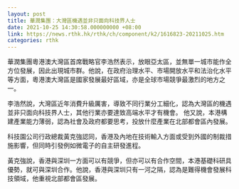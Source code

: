 ```yaml
---
layout: post
title: 華潤集團：大灣區機遇並非只面向科技界人士
date: 2021-10-25 14:30:58.000000000 +08:00
link: https://news.rthk.hk/rthk/ch/component/k2/1616823-20211025.htm
categories: rthk
---
```


華潤集團粵港澳大灣區首席戰略官李浩然表示，放眼亞太區，並無單一城市能作全方位發展，因此出現城市群。他說，在政府治理水平、市場開放水平和法治化水平等方面，粵港澳大灣區是國家發展最好區域，亦是全球市場競爭最激烈的地方之一。

李浩然說，大灣區近年消費升級厲害，導致不同行業分工細化，認為大灣區的機遇並非只面向科技界人士，其他行業亦要達致高端水平才有機會。 他又說，本港構建產業能力薄弱，認為社會及政府都要思考，投放什麼產業在北部都會區內發展。

科技園公司行政總裁黃克強認同，香港及內地在技術輸入方面或受到外國的制裁措施影響，但同時引發例如微電子的自主研發進程。

黃克強說，香港與深圳一方面可以有競爭，但亦可以有合作空間，本港基礎科研具優勢，就可與深圳合作。他說，香港與深圳只有一河之隔，認為是難得機會發展科技領域，他重視北部都會區發展。
